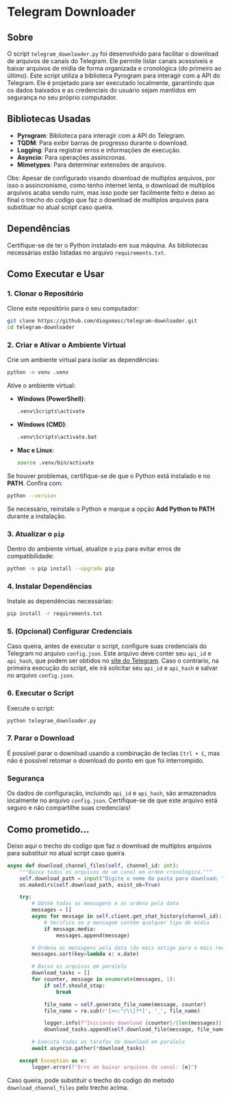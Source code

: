 # Telegram Downloader

## Sobre

O script `telegram_downloader.py` foi desenvolvido para facilitar o download de arquivos de canais do Telegram. Ele permite listar canais acessíveis e baixar arquivos de mídia de forma organizada e cronológica (do primeiro ao último). Este script utiliza a biblioteca Pyrogram para interagir com a API do Telegram. Ele é projetado para ser executado localmente, garantindo que os dados baixados e as credenciais do usuário sejam mantidos em segurança no seu próprio computador.

## Bibliotecas Usadas

- **Pyrogram**: Biblioteca para interagir com a API do Telegram.
- **TQDM**: Para exibir barras de progresso durante o download.
- **Logging**: Para registrar erros e informações de execução.
- **Asyncio**: Para operações assíncronas.
- **Mimetypes**: Para determinar extensões de arquivos.

Obs: Apesar de configurado visando download de multiplos arquivos, por isso o assincronismo, como tenho internet lenta, o download de multiplos arquivos acaba sendo ruim, mas isso pode ser facilmente feito e deixo ao final o trecho do codigo que faz o download de multiplos arquivos para substituar no atual script caso queira. 

## Dependências

Certifique-se de ter o Python instalado em sua máquina. As bibliotecas necessárias estão listadas no arquivo `requirements.txt`. 

## Como Executar e Usar

### 1. Clonar o Repositório

Clone este repositório para o seu computador:

```bash
git clone https://github.com/diogomasc/telegram-downloader.git
cd telegram-downloader
```

### 2. Criar e Ativar o Ambiente Virtual

Crie um ambiente virtual para isolar as dependências:

```bash
python -m venv .venv
```

Ative o ambiente virtual:

- **Windows (PowerShell)**:
  ```bash
  .venv\Scripts\activate
  ```
- **Windows (CMD)**:
  ```cmd
  .venv\Scripts\activate.bat
  ```
- **Mac e Linux**:
  ```bash
  source .venv/bin/activate
  ```

Se houver problemas, certifique-se de que o Python está instalado e no **PATH**. Confira com:

```bash
python --version
```

Se necessário, reinstale o Python e marque a opção **Add Python to PATH** durante a instalação.

### 3. Atualizar o `pip`

Dentro do ambiente virtual, atualize o `pip` para evitar erros de compatibilidade:

```bash
python -m pip install --upgrade pip
```

### 4. Instalar Dependências

Instale as dependências necessárias:

```bash
pip install -r requirements.txt
```

### 5. (Opcional) Configurar Credenciais

Caso queira, antes de executar o script, configure suas credenciais do Telegram no arquivo `config.json`. Este arquivo deve conter seu `api_id` e `api_hash`, que podem ser obtidos no [site do Telegram](https://my.telegram.org). Caso o contrario, na primeira execução do script, ele irá solicitar seu `api_id` e `api_hash` e salvar no arquivo `config.json`.

### 6. Executar o Script

Execute o script:

```bash
python telegram_downloader.py
```

### 7. Parar o Download

É possível parar o download usando a combinação de teclas `Ctrl + C`, mas não é possível retomar o download do ponto em que foi interrompido.

### Segurança

Os dados de configuração, incluindo `api_id` e `api_hash`, são armazenados localmente no arquivo `config.json`. Certifique-se de que este arquivo está seguro e não compartilhe suas credenciais!

## Como prometido...

Deixo aqui o trecho do codigo que faz o download de multiplos arquivos para substituir no atual script caso queira.

```python
async def download_channel_files(self, channel_id: int):
    """Baixa todos os arquivos de um canal em ordem cronológica."""
    self.download_path = input("Digite o nome da pasta para download: ")
    os.makedirs(self.download_path, exist_ok=True)

    try:
        # Obtém todas as mensagens e as ordena pela data
        messages = []
        async for message in self.client.get_chat_history(channel_id):
            # Verifica se a mensagem contém qualquer tipo de mídia
            if message.media:
                messages.append(message)

        # Ordena as mensagens pela data (do mais antigo para o mais recente)
        messages.sort(key=lambda x: x.date)

        # Baixa os arquivos em paralelo
        download_tasks = []
        for counter, message in enumerate(messages, 1):
            if self.should_stop:
                break

            file_name = self.generate_file_name(message, counter)
            file_name = re.sub(r'[<>:"/\\|?*]', '_', file_name)

            logger.info(f"Iniciando download {counter}/{len(messages)}: {file_name}")
            download_tasks.append(self.download_file(message, file_name))

        # Executa todas as tarefas de download em paralelo
        await asyncio.gather(*download_tasks)

    except Exception as e:
        logger.error(f"Erro ao baixar arquivos do canal: {e}")
```

Caso queira, pode substituir o trecho do codigo do metodo `download_channel_files` pelo trecho acima.
